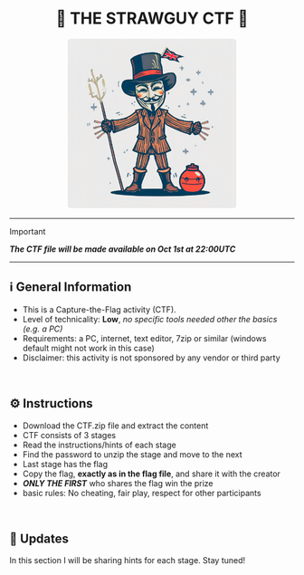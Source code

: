 <H1 align="center"> 🎯 THE STRAWGUY CTF 🎃</H1>


<p align="center">
  <img height="300" src="https://github.com/Gr1nchIT/Capture-The-Flag/blob/main/Strawguy/img/the_Strawguy_CTF_2_pic.png"/>
</p>


***

> [!IMPORTANT]
> ***The CTF file will be made available on Oct 1st at 22:00UTC***

***

## ℹ️ General Information
- This is a Capture-the-Flag activity (CTF). <br>
- Level of technicality: **Low**, _no specific tools needed other the basics (e.g. a PC)_ <br>
- Requirements: a PC, internet, text editor, 7zip or similar (windows default might not work in this case)
- Disclaimer: this activity is not sponsored by any vendor or third party

<br>

## ⚙️ Instructions
- Download the CTF.zip file and extract the content
- CTF consists of 3 stages
- Read the instructions/hints of each stage
- Find the password to unzip the stage and move to the next
- Last stage has the flag
- Copy the flag, **exactly as in the flag file**, and share it with the creator
- ***ONLY THE FIRST*** who shares the flag win the prize
- basic rules: No cheating, fair play, respect for other participants

<br>

## 🔎 Updates
In this section I will be sharing hints for each stage. Stay tuned!




